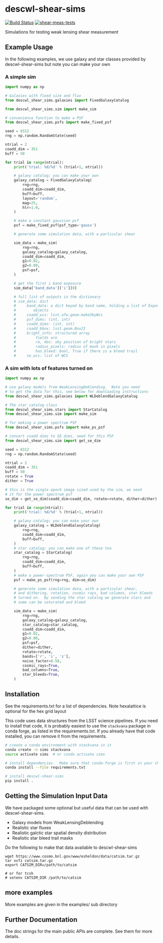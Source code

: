 # descwl-shear-sims
[![Build Status](https://travis-ci.com/LSSTDESC/descwl-shear-sims.svg?branch=master)](https://travis-ci.com/LSSTDESC/descwl-shear-sims) [![shear-meas-tests](https://github.com/LSSTDESC/descwl-shear-sims/actions/workflows/shear_meas_tests.yml/badge.svg)](https://github.com/LSSTDESC/descwl-shear-sims/actions/workflows/shear_meas_tests.yml)

Simulations for testing weak lensing shear measurement

## Example Usage

In the following examples, we use galaxy and star classes
provided by descwl-shear-sims but note you can make your own

### A simple sim
```python
import numpy as np

# Galaxies with fixed size and flux
from descwl_shear_sims.galaxies import FixedGalaxyCatalog

from descwl_shear_sims.sim import make_sim

# convenience function to make a PSF
from descwl_shear_sims.psfs import make_fixed_psf

seed = 8312
rng = np.random.RandomState(seed)

ntrial = 2
coadd_dim = 351
buff = 50

for trial in range(ntrial):
    print('trial: %d/%d' % (trial+1, ntrial))

    # galaxy catalog; you can make your own
    galaxy_catalog = FixedGalaxyCatalog(
        rng=rng,
        coadd_dim=coadd_dim,
        buff=buff,
        layout='random',
        mag=25,
        hlr=1.0,
    )

    # make a constant gaussian psf
    psf = make_fixed_psf(psf_type='gauss')

    # generate some simulation data, with a particular shear

    sim_data = make_sim(
        rng=rng,
        galaxy_catalog=galaxy_catalog,
        coadd_dim=coadd_dim,
        g1=0.02,
        g2=0.00,
        psf=psf,
    )

    # get the first i band exposure
    sim_data['band_data']['i'][0]

    # full list of outputs in the dictionary
    # sim_data: dict
    #     band_data: a dict keyed by band name, holding a list of Exposure
    #        objects
    #     coadd_wcs: lsst.afw.geom.makeSkyWcs
    #     psf_dims: (int, int)
    #     coadd_dims: (int, int)
    #     coadd_bbox: lsst.geom.Box2I
    #     bright_info: structured array
    #         fields are
    #         ra, dec: sky position of bright stars
    #         radius_pixels: radius of mask in pixels
    #         has_bleed: bool, True if there is a bleed trail
    #     se_wcs: list of WCS
```

### A sim with lots of features turned on

```python
import numpy as np

# use galaxy models from WeakLensingDeblending.  Note you need
# to get the data for this, see below for downloading instructions
from descwl_shear_sims.galaxies import WLDeblendGalaxyCatalog

# The star catalog class
from descwl_shear_sims.stars import StarCatalog
from descwl_shear_sims.sim import make_sim

# for making a power spectrum PSF
from descwl_shear_sims.psfs import make_ps_psf

# convert coadd dims to SE dims, need for this PSF
from descwl_shear_sims.sim import get_se_dim

seed = 8312
rng = np.random.RandomState(seed)

ntrial = 2
coadd_dim = 351
buff = 50
rotate = True
dither = True

# this is the single epoch image sized used by the sim, we need
# it for the power spectrum psf
se_dim = get_se_dim(coadd_dim=coadd_dim, rotate=rotate, dither=dither)

for trial in range(ntrial):
    print('trial: %d/%d' % (trial+1, ntrial))

    # galaxy catalog; you can make your own
    galaxy_catalog = WLDeblendGalaxyCatalog(
        rng=rng,
        coadd_dim=coadd_dim,
        buff=buff,
    )
    # star catalog; you can make one of these too
    star_catalog = StarCatalog(
        rng=rng,
        coadd_dim=coadd_dim,
        buff=buff,
    )
    # make a power-spectrum PSF, again you can make your own PSF
    psf = make_ps_psf(rng=rng, dim=se_dim)

    # generate some simulation data, with a particular shear,
    # and dithering, rotation, cosmic rays, bad columns, star bleeds
    # turned on.  By sending the star catalog we generate stars and
    # some can be saturated and bleed

    sim_data = make_sim(
        rng=rng,
        galaxy_catalog=galaxy_catalog,
        star_catalog=star_catalog,
        coadd_dim=coadd_dim,
        g1=0.02,
        g2=0.00,
        psf=psf,
        dither=dither,
        rotate=rotate,
        bands=['r', 'i', 'z'],
        noise_factor=0.58,
        cosmic_rays=True,
        bad_columns=True,
        star_bleeds=True,
    )

```

## Installation

See the requirements.txt for a list of dependencies.  Note hexalattice is
optional for the hex grid layout

This code uses data structures from the LSST science pipelines.  If you need to
install that code, it is probably easiest to use the `stackvana` package in
conda forge, as listed in the requirements.txt.  If you already have that code
installed, you can remove it from the requirements.

```bash
# create a conda environment with stackvana in it
conda create -n sims stackvana
source activate sims  # or conda activate sims

# install dependencies.  Make sure that conda-forge is first in your channels
conda install --file requirements.txt

# install descwl-shear-sims
pip install .
```

## Getting the Simulation Input Data

We have packaged some optional but useful data that can be used
with descwl-shear-sims.
- Galaxy models from WeakLensingDeblending
- Realistic star fluxes
- Realistic galctic star spatial density distribution
- Realistic star bleed trail masks

Do the following to make that data available to descwl-shear-sims
```shell
wget https://www.cosmo.bnl.gov/www/esheldon/data/catsim.tar.gz
tar xvfz catsim.tar.gz
export CATSIM_DIR=/path/to/catsim

# or for tcsh
# setenv CATSIM_DIR /path/to/catsim
```

## more examples

More examples are given in the examples/ sub directory

## Further Documentation

The doc strings for the main public APIs are complete. See them for more details.
